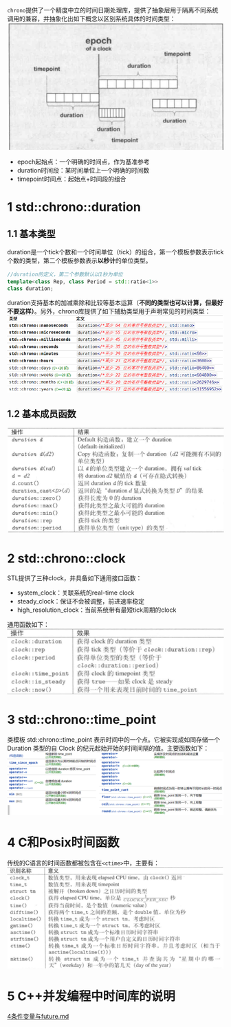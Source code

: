 `chrono`提供了一个精度中立的时间日期处理库，提供了抽象层用于隔离不同系统调用的兼容，并抽象化出如下概念以区别系统具体的时间类型：![image.png](.assets/1614076189748-18f25872-8d83-4a3f-b9b7-b0cbb06db70e.png)

- epoch起始点：一个明确的时间点，作为基准参考
- duration时间段：某时间单位上一个明确的时间数
- timepoint时间点：起始点+时间段的组合




# 1 std::chrono::duration

## 1.1 基本类型
duration是一个tick个数和一个时间单位（tick）的组合，第一个模板参数表示tick个数的类型，第二个模板参数表示**以秒计**的单位类型。
```cpp
//duration的定义，第二个参数默认以1秒为单位
template<class Rep, class Period = std::ratio<1>>
class duration;
```
duration支持基本的加减乘除和比较等基本运算（**不同的类型也可以计算，但最好不要这样）**。另外，chrono库提供了如下辅助类型用于声明常见的时间类型：![image.png](.assets/1614076912669-9be97778-2510-49ce-9fdb-ac73124d596c.png)

## 1.2 基本成员函数
![image.png](.assets/1614078049999-05c792a6-7846-41f9-a92f-5646f780cc97.png)

# 2 std::chrono::clock
STL提供了三种clock，并具备如下通用接口函数：

- system_clock：关联系统的real-time clock
- steady_clock：保证不会被调整，前进速率稳定
- high_resolution_clock：当前系统带有最短tick周期的clock

通用函数如下：![image.png](.assets/1614413457752-653cf6aa-eaa0-4989-8957-0bc1475ec9ee.png)

# 3 std::chrono::time_point
类模板 std::chrono::time_point 表示时间中的一个点。它被实现成如同存储一个 Duration 类型的自 Clock 的纪元起始开始的时间间隔的值。主要函数如下：![image.png](.assets/1614414105144-f6f7e3ce-5d02-4105-95d1-06254ef40105.png)

# 4 C和Posix时间函数
传统的C语言的时间函数都被包含在`<ctime>`中，主要有：![image.png](.assets/1614414982866-75c4ebaa-d0f0-42f3-a927-3f895f862cb5.png)

# 5 C++并发编程中时间库的说明

 [4条件变量与future.md](..\..\现代C++\C++并发\4条件变量与future.md) 

